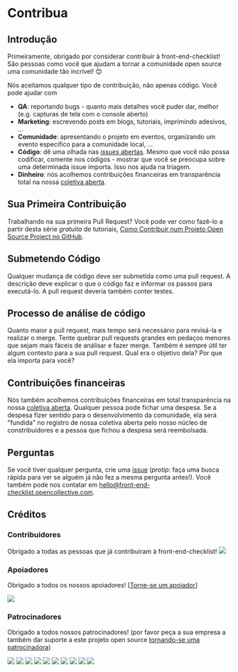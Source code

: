 # Contribua

## Introdução

Primeiramente, obrigado por considerar contribuir à front-end-checklist! São pessoas como você que ajudam a tornar a comunidade open source uma comunidade tão incrível! 😊

Nós aceitamos qualquer tipo de contribuição, não apenas código. Você pode ajudar com
- **QA**: reportando bugs - quanto mais detalhes você puder dar, melhor (e.g. capturas de tela com o console aberto)
- **Marketing**: escrevendo posts em blogs, tutoriais, imprimindo adesivos, ...
- **Comunidade**: apresentando o projeto em eventos, organizando um evento específico para a comunidade local, ...
- **Código**: dê uma olhada nas [_issues_ abertas](issues). Mesmo que você não possa codificar, comente nos códigos - mostrar que você se preocupa sobre uma determinada issue importa. Isso nos ajuda na triagem.
- **Dinheiro**: nós acolhemos contribuições financeiras em transparência total na nossa [coletiva aberta](https://opencollective.com/front-end-checklist).

## Sua Primeira Contribuição

Trabalhando na sua primeira Pull Request? Você pode ver como fazê-lo a partir desta série *gratuita* de tutoriais, [Como Contribuir num Projeto Open Source Project no GitHub](https://egghead.io/series/how-to-contribute-to-an-open-source-project-on-github).

## Submetendo Código

Qualquer mudança de código deve ser submetida como uma pull request. A descrição deve explicar o que o código faz e informar os passos para executá-lo. A pull request deveria também conter testes.

## Processo de análise de código

Quanto maior a pull request, mais tempo será necessário para revisá-la e realizar o merge. Tente quebrar pull requests grandes em pedaços menores que sejam mais fáceis de análisar e fazer merge.
Também é sempre útil ter algum contexto para a sua pull request. Qual era o objetivo dela? Por que ela importa para você?

## Contribuições financeiras

Nós também acolhemos contribuições financeiras em total transparência na nossa [coletiva aberta](https://opencollective.com/front-end-checklist).
Qualquer pessoa pode fichar uma despesa. Se a despesa fizer sentido para o desenvolvimento da comunidade, ela será "fundida" no registro de nossa coletiva aberta pelo nosso núcleo de constribuidores e a pessoa que fichou a despesa será reembolsada.

## Perguntas

Se você tiver qualquer pergunta, crie uma [issue](issue) (_protip_: faça uma busca rápida para ver se alguém já não fez a mesma pergunta antes!).
Você também pode nos contatar em hello@front-end-checklist.opencollective.com.

## Créditos

### Contribuidores

Obrigado a todas as pessoas que já contribuiram à front-end-checklist!
<a href="graphs/contributors"><img src="https://opencollective.com/front-end-checklist/contributors.svg?width=890" /></a>


### Apoiadores

Obrigado a todos os nossos apoiadores! [[Torne-se um apoiador](https://opencollective.com/front-end-checklist#backer)]

<a href="https://opencollective.com/front-end-checklist#backers" target="_blank"><img src="https://opencollective.com/front-end-checklist/backers.svg?width=890"></a>


### Patrocinadores

Obrigado a todos nossos patrocinadores! (por favor peça a sua empresa a também dar suporte a este projeto open source [tornando-se uma patrocinadora](https://opencollective.com/front-end-checklist#sponsor))

<a href="https://opencollective.com/front-end-checklist/sponsor/0/website" target="_blank"><img src="https://opencollective.com/front-end-checklist/sponsor/0/avatar.svg"></a>
<a href="https://opencollective.com/front-end-checklist/sponsor/1/website" target="_blank"><img src="https://opencollective.com/front-end-checklist/sponsor/1/avatar.svg"></a>
<a href="https://opencollective.com/front-end-checklist/sponsor/2/website" target="_blank"><img src="https://opencollective.com/front-end-checklist/sponsor/2/avatar.svg"></a>
<a href="https://opencollective.com/front-end-checklist/sponsor/3/website" target="_blank"><img src="https://opencollective.com/front-end-checklist/sponsor/3/avatar.svg"></a>
<a href="https://opencollective.com/front-end-checklist/sponsor/4/website" target="_blank"><img src="https://opencollective.com/front-end-checklist/sponsor/4/avatar.svg"></a>
<a href="https://opencollective.com/front-end-checklist/sponsor/5/website" target="_blank"><img src="https://opencollective.com/front-end-checklist/sponsor/5/avatar.svg"></a>
<a href="https://opencollective.com/front-end-checklist/sponsor/6/website" target="_blank"><img src="https://opencollective.com/front-end-checklist/sponsor/6/avatar.svg"></a>
<a href="https://opencollective.com/front-end-checklist/sponsor/7/website" target="_blank"><img src="https://opencollective.com/front-end-checklist/sponsor/7/avatar.svg"></a>
<a href="https://opencollective.com/front-end-checklist/sponsor/8/website" target="_blank"><img src="https://opencollective.com/front-end-checklist/sponsor/8/avatar.svg"></a>
<a href="https://opencollective.com/front-end-checklist/sponsor/9/website" target="_blank"><img src="https://opencollective.com/front-end-checklist/sponsor/9/avatar.svg"></a>

<!-- This `CONTRIBUTING.md` is based on @nayafia's template https://github.com/nayafia/contributing-template -->